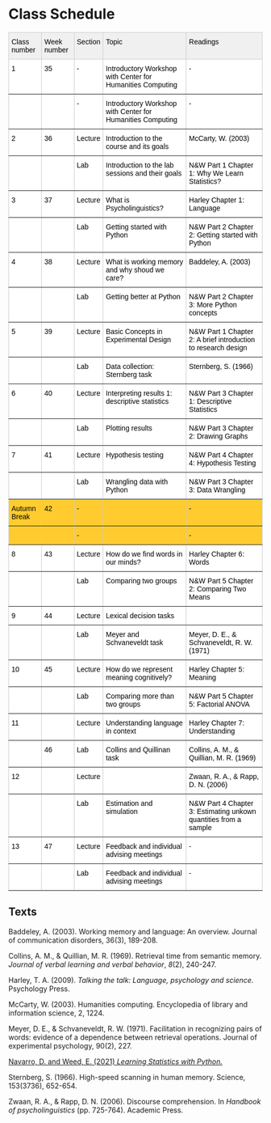 # Class Schedule

<style type="text/css">
.tg  {border-collapse:collapse;border-color:#ccc;border-spacing:0;}
.tg td{background-color:#fff;border-color:#ccc;border-style:solid;border-width:1px;color:#333;
  font-family:Arial, sans-serif;font-size:14px;overflow:hidden;padding:10px 5px;word-break:normal;}
.tg th{background-color:#f0f0f0;border-color:#ccc;border-style:solid;border-width:1px;color:#333;
  font-family:Arial, sans-serif;font-size:14px;font-weight:normal;overflow:hidden;padding:10px 5px;word-break:normal;}
.tg .tg-0pky{border-color:inherit;text-align:left;vertical-align:top}
.tg .tg-ik58{background-color:#ffcb2f;border-color:inherit;text-align:left;vertical-align:top}
</style>
<table class="tg">
<thead>
  <tr>
    <th class="tg-0pky"><span style="font-weight:400;font-style:normal;text-decoration:none;color:black">Class number</span></th>
    <th class="tg-0pky"><span style="font-weight:400;font-style:normal;text-decoration:none;color:black">Week number</span></th>
    <th class="tg-0pky"><span style="font-weight:400;font-style:normal;text-decoration:none;color:black">Section</span></th>
    <th class="tg-0pky"><span style="font-weight:400;font-style:normal;text-decoration:none;color:black">Topic</span></th>
    <th class="tg-0pky"><span style="font-weight:400;font-style:normal;text-decoration:none;color:black">Readings</span></th>
  </tr>
</thead>
<tbody>
  <tr>
    <td class="tg-0pky"><span style="font-weight:400;font-style:normal;text-decoration:none;color:black">1</span></td>
    <td class="tg-0pky"><span style="font-weight:400;font-style:normal;text-decoration:none;color:black">35</span></td>
    <td class="tg-0pky"><span style="font-weight:400;font-style:normal;text-decoration:none;color:black">-</span></td>
    <td class="tg-0pky"><span style="font-weight:400;font-style:normal;text-decoration:none;color:black">Introductory Workshop with Center for Humanities Computing</span></td>
    <td class="tg-0pky"><span style="font-weight:400;font-style:normal;text-decoration:none;color:black">-</span></td>
  </tr>
  <tr>
    <td class="tg-0pky"></td>
    <td class="tg-0pky"></td>
    <td class="tg-0pky"><span style="font-weight:400;font-style:normal;text-decoration:none;color:black">-</span></td>
    <td class="tg-0pky"><span style="font-weight:400;font-style:normal;text-decoration:none;color:black">Introductory Workshop with Center for Humanities Computing</span></td>
    <td class="tg-0pky"><span style="font-weight:400;font-style:normal;text-decoration:none;color:black">-</span></td>
  </tr>
  <tr>
    <td class="tg-0pky"><span style="font-weight:400;font-style:normal;text-decoration:none;color:black">2</span></td>
    <td class="tg-0pky"><span style="font-weight:400;font-style:normal;text-decoration:none;color:black">36</span></td>
    <td class="tg-0pky"><span style="font-weight:400;font-style:normal;text-decoration:none;color:black">Lecture</span></td>
    <td class="tg-0pky"><span style="font-weight:400;font-style:normal;text-decoration:none;color:black">Introduction to the course and its goals</span></td>
    <td class="tg-0pky"><span style="font-weight:400;font-style:normal;text-decoration:none;color:black">McCarty, W. (2003)</span></td>
  </tr>
  <tr>
    <td class="tg-0pky"></td>
    <td class="tg-0pky"></td>
    <td class="tg-0pky"><span style="font-weight:400;font-style:normal;text-decoration:none;color:black">Lab</span></td>
    <td class="tg-0pky"><span style="font-weight:400;font-style:normal;text-decoration:none;color:black">Introduction to the lab sessions and their goals</span></td>
    <td class="tg-0pky"><span style="font-weight:400;font-style:normal;text-decoration:none;color:black">N&amp;W Part 1 Chapter 1: Why We Learn Statistics?</span></td>
  </tr>
  <tr>
    <td class="tg-0pky"><span style="font-weight:400;font-style:normal;text-decoration:none;color:black">3</span></td>
    <td class="tg-0pky"><span style="font-weight:400;font-style:normal;text-decoration:none;color:black">37</span></td>
    <td class="tg-0pky"><span style="font-weight:400;font-style:normal;text-decoration:none;color:black">Lecture</span></td>
    <td class="tg-0pky"><span style="font-weight:400;font-style:normal;text-decoration:none;color:black">What is Psycholinguistics?</span></td>
    <td class="tg-0pky"><span style="font-weight:400;font-style:normal;text-decoration:none;color:black">Harley Chapter 1: Language</span></td>
  </tr>
  <tr>
    <td class="tg-0pky"></td>
    <td class="tg-0pky"></td>
    <td class="tg-0pky"><span style="font-weight:400;font-style:normal;text-decoration:none;color:black">Lab</span></td>
    <td class="tg-0pky"><span style="font-weight:400;font-style:normal;text-decoration:none;color:black">Getting started with Python</span></td>
    <td class="tg-0pky"><span style="font-weight:400;font-style:normal;text-decoration:none;color:black">N&amp;W Part 2 Chapter 2: Getting started with Python</span></td>
  </tr>
  <tr>
    <td class="tg-0pky"><span style="font-weight:400;font-style:normal;text-decoration:none;color:black">4</span></td>
    <td class="tg-0pky"><span style="font-weight:400;font-style:normal;text-decoration:none;color:black">38</span></td>
    <td class="tg-0pky"><span style="font-weight:400;font-style:normal;text-decoration:none;color:black">Lecture</span></td>
    <td class="tg-0pky"><span style="font-weight:400;font-style:normal;text-decoration:none;color:black">What is working memory and why shoud we care?</span></td>
    <td class="tg-0pky"><span style="font-weight:400;font-style:normal;text-decoration:none;color:black">Baddeley, A. (2003)</span></td>
  </tr>
  <tr>
    <td class="tg-0pky"></td>
    <td class="tg-0pky"></td>
    <td class="tg-0pky"><span style="font-weight:400;font-style:normal;text-decoration:none;color:black">Lab</span></td>
    <td class="tg-0pky"><span style="font-weight:400;font-style:normal;text-decoration:none;color:black">Getting better at Python</span></td>
    <td class="tg-0pky"><span style="font-weight:400;font-style:normal;text-decoration:none;color:black">N&amp;W Part 2 Chapter 3: More Python concepts</span></td>
  </tr>
  <tr>
    <td class="tg-0pky"><span style="font-weight:400;font-style:normal;text-decoration:none;color:black">5</span></td>
    <td class="tg-0pky"><span style="font-weight:400;font-style:normal;text-decoration:none;color:black">39</span></td>
    <td class="tg-0pky"><span style="font-weight:400;font-style:normal;text-decoration:none;color:black">Lecture</span></td>
    <td class="tg-0pky"><span style="font-weight:400;font-style:normal;text-decoration:none;color:black">Basic Concepts in Experimental Design</span></td>
    <td class="tg-0pky"><span style="font-weight:400;font-style:normal;text-decoration:none;color:black">N&amp;W Part 1 Chapter 2: A brief introduction to research design</span></td>
  </tr>
  <tr>
    <td class="tg-0pky"></td>
    <td class="tg-0pky"></td>
    <td class="tg-0pky"><span style="font-weight:400;font-style:normal;text-decoration:none;color:black">Lab</span></td>
    <td class="tg-0pky"><span style="font-weight:400;font-style:normal;text-decoration:none;color:black">Data collection: Sternberg task</span></td>
    <td class="tg-0pky"><span style="font-weight:400;font-style:normal;text-decoration:none;color:black">Sternberg, S. (1966)</span></td>
  </tr>
  <tr>
    <td class="tg-0pky"><span style="font-weight:400;font-style:normal;text-decoration:none;color:black">6</span></td>
    <td class="tg-0pky"><span style="font-weight:400;font-style:normal;text-decoration:none;color:black">40</span></td>
    <td class="tg-0pky"><span style="font-weight:400;font-style:normal;text-decoration:none;color:black">Lecture</span></td>
    <td class="tg-0pky"><span style="font-weight:400;font-style:normal;text-decoration:none;color:black">Interpreting results 1: descriptive statistics</span></td>
    <td class="tg-0pky"><span style="font-weight:400;font-style:normal;text-decoration:none;color:black">N&amp;W Part 3 Chapter 1: Descriptive Statistics</span></td>
  </tr>
  <tr>
    <td class="tg-0pky"></td>
    <td class="tg-0pky"></td>
    <td class="tg-0pky"><span style="font-weight:400;font-style:normal;text-decoration:none;color:black">Lab</span></td>
    <td class="tg-0pky"><span style="font-weight:400;font-style:normal;text-decoration:none;color:black">Plotting results</span></td>
    <td class="tg-0pky"><span style="font-weight:400;font-style:normal;text-decoration:none;color:black">N&amp;W Part 3 Chapter 2: Drawing Graphs</span></td>
  </tr>
  <tr>
    <td class="tg-0pky"><span style="font-weight:400;font-style:normal;text-decoration:none;color:black">7</span></td>
    <td class="tg-0pky"><span style="font-weight:400;font-style:normal;text-decoration:none;color:black">41</span></td>
    <td class="tg-0pky"><span style="font-weight:400;font-style:normal;text-decoration:none;color:black">Lecture</span></td>
    <td class="tg-0pky"><span style="font-weight:400;font-style:normal;text-decoration:none;color:black">Hypothesis testing</span></td>
    <td class="tg-0pky"><span style="font-weight:400;font-style:normal;text-decoration:none;color:black">N&amp;W Part 4 Chapter 4: Hypothesis Testing</span></td>
  </tr>
  <tr>
    <td class="tg-0pky"></td>
    <td class="tg-0pky"></td>
    <td class="tg-0pky"><span style="font-weight:400;font-style:normal;text-decoration:none;color:black">Lab</span></td>
    <td class="tg-0pky"><span style="font-weight:400;font-style:normal;text-decoration:none;color:black">Wrangling data with Python</span></td>
    <td class="tg-0pky"><span style="font-weight:400;font-style:normal;text-decoration:none;color:black">N&amp;W Part 3 Chapter 3: Data Wrangling</span></td>
  </tr>
  <tr>
    <td class="tg-ik58"><span style="font-weight:400;font-style:normal;text-decoration:none;color:black">Autumn Break</span></td>
    <td class="tg-ik58"><span style="font-weight:400;font-style:normal;text-decoration:none;color:black">42</span></td>
    <td class="tg-ik58"><span style="font-weight:400;font-style:normal;text-decoration:none;color:black">-</span></td>
    <td class="tg-ik58"></td>
    <td class="tg-ik58"><span style="font-weight:400;font-style:normal;text-decoration:none;color:black">-</span></td>
  </tr>
  <tr>
    <td class="tg-ik58"></td>
    <td class="tg-ik58"></td>
    <td class="tg-ik58"><span style="font-weight:400;font-style:normal;text-decoration:none;color:black">-</span></td>
    <td class="tg-ik58"></td>
    <td class="tg-ik58"><span style="font-weight:400;font-style:normal;text-decoration:none;color:black">-</span></td>
  </tr>
  <tr>
    <td class="tg-0pky"><span style="font-weight:400;font-style:normal;text-decoration:none;color:black">8</span></td>
    <td class="tg-0pky"><span style="font-weight:400;font-style:normal;text-decoration:none;color:black">43</span></td>
    <td class="tg-0pky"><span style="font-weight:400;font-style:normal;text-decoration:none;color:black">Lecture</span></td>
    <td class="tg-0pky"><span style="font-weight:400;font-style:normal;text-decoration:none;color:black">How do we find words in our minds?</span></td>
    <td class="tg-0pky"><span style="font-weight:400;font-style:normal;text-decoration:none;color:black">Harley Chapter 6: Words</span></td>
  </tr>
  <tr>
    <td class="tg-0pky"></td>
    <td class="tg-0pky"></td>
    <td class="tg-0pky"><span style="font-weight:400;font-style:normal;text-decoration:none;color:black">Lab</span></td>
    <td class="tg-0pky"><span style="font-weight:400;font-style:normal;text-decoration:none;color:black">Comparing two groups</span></td>
    <td class="tg-0pky"><span style="font-weight:400;font-style:normal;text-decoration:none;color:black">N&amp;W Part 5 Chapter 2: Comparing Two Means</span></td>
  </tr>
  <tr>
    <td class="tg-0pky"><span style="font-weight:400;font-style:normal;text-decoration:none;color:black">9</span></td>
    <td class="tg-0pky"><span style="font-weight:400;font-style:normal;text-decoration:none;color:black">44</span></td>
    <td class="tg-0pky"><span style="font-weight:400;font-style:normal;text-decoration:none;color:black">Lecture</span></td>
    <td class="tg-0pky"><span style="font-weight:400;font-style:normal;text-decoration:none;color:black">Lexical decision tasks</span></td>
    <td class="tg-0pky"></td>
  </tr>
  <tr>
    <td class="tg-0pky"></td>
    <td class="tg-0pky"></td>
    <td class="tg-0pky"><span style="font-weight:400;font-style:normal;text-decoration:none;color:black">Lab</span></td>
    <td class="tg-0pky"><span style="font-weight:400;font-style:normal;text-decoration:none;color:black">Meyer and Schvaneveldt task</span></td>
    <td class="tg-0pky"><span style="font-weight:400;font-style:normal;text-decoration:none;color:black">Meyer, D. E., &amp; Schvaneveldt, R. W. (1971)</span></td>
  </tr>
  <tr>
    <td class="tg-0pky"><span style="font-weight:400;font-style:normal;text-decoration:none;color:black">10</span></td>
    <td class="tg-0pky"><span style="font-weight:400;font-style:normal;text-decoration:none;color:black">45</span></td>
    <td class="tg-0pky"><span style="font-weight:400;font-style:normal;text-decoration:none;color:black">Lecture</span></td>
    <td class="tg-0pky"><span style="font-weight:400;font-style:normal;text-decoration:none;color:black">How do we represent meaning cognitively?</span></td>
    <td class="tg-0pky"><span style="font-weight:400;font-style:normal;text-decoration:none;color:black">Harley Chapter 5: Meaning</span></td>
  </tr>
  <tr>
    <td class="tg-0pky"></td>
    <td class="tg-0pky"></td>
    <td class="tg-0pky"><span style="font-weight:400;font-style:normal;text-decoration:none;color:black">Lab</span></td>
    <td class="tg-0pky"><span style="font-weight:400;font-style:normal;text-decoration:none;color:black">Comparing more than two groups</span></td>
    <td class="tg-0pky"><span style="font-weight:400;font-style:normal;text-decoration:none;color:black">N&amp;W Part 5 Chapter 5: Factorial ANOVA</span></td>
  </tr>
  <tr>
    <td class="tg-0pky"><span style="font-weight:400;font-style:normal;text-decoration:none;color:black">11</span></td>
    <td class="tg-0pky"></td>
    <td class="tg-0pky"><span style="font-weight:400;font-style:normal;text-decoration:none;color:black">Lecture</span></td>
    <td class="tg-0pky"><span style="font-weight:400;font-style:normal;text-decoration:none;color:black">Understanding language in context</span></td>
    <td class="tg-0pky"><span style="font-weight:400;font-style:normal;text-decoration:none;color:black">Harley Chapter 7: Understanding</span></td>
  </tr>
  <tr>
    <td class="tg-0pky"></td>
    <td class="tg-0pky"><span style="font-weight:400;font-style:normal;text-decoration:none;color:black">46</span></td>
    <td class="tg-0pky"><span style="font-weight:400;font-style:normal;text-decoration:none;color:black">Lab</span></td>
    <td class="tg-0pky"><span style="font-weight:400;font-style:normal;text-decoration:none;color:black">Collins and Quillinan task</span></td>
    <td class="tg-0pky"><span style="font-weight:400;font-style:normal;text-decoration:none;color:black">Collins, A. M., &amp; Quillian, M. R. (1969)</span></td>
  </tr>
  <tr>
    <td class="tg-0pky"><span style="font-weight:400;font-style:normal;text-decoration:none;color:black">12</span></td>
    <td class="tg-0pky"></td>
    <td class="tg-0pky"><span style="font-weight:400;font-style:normal;text-decoration:none;color:black">Lecture</span></td>
    <td class="tg-0pky"></td>
    <td class="tg-0pky"><span style="font-weight:400;font-style:normal;text-decoration:none;color:black">Zwaan, R. A., &amp; Rapp, D. N. (2006)</span></td>
  </tr>
  <tr>
    <td class="tg-0pky"></td>
    <td class="tg-0pky"></td>
    <td class="tg-0pky"><span style="font-weight:400;font-style:normal;text-decoration:none;color:black">Lab</span></td>
    <td class="tg-0pky"><span style="font-weight:400;font-style:normal;text-decoration:none;color:black">Estimation and simulation</span></td>
    <td class="tg-0pky"><span style="font-weight:400;font-style:normal;text-decoration:none;color:black">N&amp;W Part 4 Chapter 3: Estimating unkown quantities from a sample</span></td>
  </tr>
  <tr>
    <td class="tg-0pky"><span style="font-weight:400;font-style:normal;text-decoration:none;color:black">13</span></td>
    <td class="tg-0pky"><span style="font-weight:400;font-style:normal;text-decoration:none;color:black">47</span></td>
    <td class="tg-0pky"><span style="font-weight:400;font-style:normal;text-decoration:none;color:black">Lecture</span></td>
    <td class="tg-0pky"><span style="font-weight:400;font-style:normal;text-decoration:none;color:black">Feedback and individual advising meetings</span></td>
    <td class="tg-0pky"><span style="font-weight:400;font-style:normal;text-decoration:none;color:black">-</span></td>
  </tr>
  <tr>
    <td class="tg-0pky"></td>
    <td class="tg-0pky"></td>
    <td class="tg-0pky"><span style="font-weight:400;font-style:normal;text-decoration:none;color:black">Lab</span></td>
    <td class="tg-0pky"><span style="font-weight:400;font-style:normal;text-decoration:none;color:black">Feedback and individual advising meetings</span></td>
    <td class="tg-0pky"><span style="font-weight:400;font-style:normal;text-decoration:none;color:black">-</span></td>
  </tr>
</tbody>
</table>


## Texts


Baddeley, A. (2003). Working memory and language: An overview. Journal of communication disorders, 36(3), 189-208.

Collins, A. M., & Quillian, M. R. (1969). Retrieval time from semantic memory. _Journal of verbal learning and verbal behavior_, _8_(2), 240-247.

Harley, T. A. (2009). _Talking the talk: Language, psychology and science._ Psychology Press.

McCarty, W. (2003). Humanities computing. Encyclopedia of library and information science, 2, 1224.

Meyer, D. E., & Schvaneveldt, R. W. (1971). Facilitation in recognizing pairs of words: evidence of a dependence between retrieval operations. Journal of experimental psychology, 90(2), 227.

[Navarro, D. and Weed, E. (2021) _Learning Statistics with Python._](https://ethanweed.github.io/pythonbook/landingpage.html)

Sternberg, S. (1966). High-speed scanning in human memory. Science, 153(3736), 652-654.

Zwaan, R. A., & Rapp, D. N. (2006). Discourse comprehension. In _Handbook of psycholinguistics_ (pp. 725-764). Academic Press.
